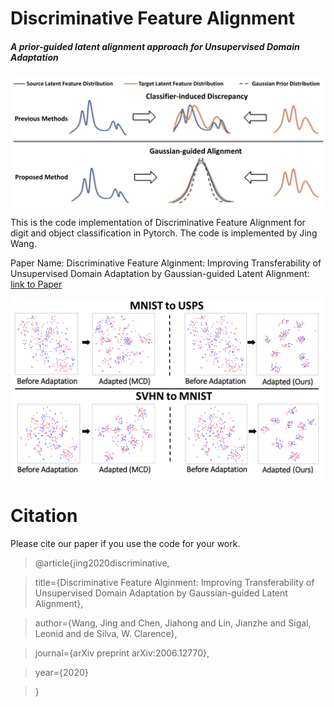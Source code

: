 # Discriminative Feature Alignment
##### A prior-guided latent alignment approach for Unsupervised Domain Adaptation

![Idea](overallidea.png)

This is the code implementation of Discriminative Feature Alignment for digit and object classification in Pytorch. The code is implemented by Jing Wang.

Paper Name: Discriminative Feature Alginment: Improving Transferability of Unsupervised Domain Adaptation by Gaussian-guided Latent Alignment: [link to Paper](https://arxiv.org/abs/2006.12770)

![tsne](tsne.png)

# Citation

Please cite our paper if you use the code for your work.

>@article{jing2020discriminative,

>  title={Discriminative Feature Alginment: Improving Transferability of Unsupervised Domain Adaptation by Gaussian-guided Latent Alignment},

>  author={Wang, Jing and Chen, Jiahong and Lin, Jianzhe and Sigal, Leonid and de Silva, W. Clarence},

>  journal={arXiv preprint arXiv:2006.12770},

>  year={2020}

>  }


